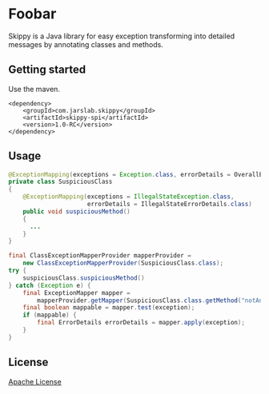 # Foobar

Skippy is a Java library for easy exception transforming into detailed messages by annotating
classes and methods.

## Getting started

Use the maven.

```
<dependency>
    <groupId>com.jarslab.skippy</groupId>
    <artifactId>skippy-spi</artifactId>
    <version>1.0-RC</version>
</dependency>
```

## Usage

```java
@ExceptionMapping(exceptions = Exception.class, errorDetails = OverallErrorDetails.class)
private class SuspiciousClass
{
    @ExceptionMapping(exceptions = IllegalStateException.class,
                      errorDetails = IllegalStateErrorDetails.class)
    public void suspiciousMethod()
    {
      ...
    }
}

final ClassExceptionMapperProvider mapperProvider =
    new ClassExceptionMapperProvider(SuspiciousClass.class);
try {
    suspiciousClass.suspiciousMethod()
} catch (Exception e) {
    final ExceptionMapper mapper =
        mapperProvider.getMapper(SuspiciousClass.class.getMethod("notAnnotatedMethod"));
    final boolean mappable = mapper.test(exception);
    if (mappable) {
        final ErrorDetails errorDetails = mapper.apply(exception);
    }
}
```

## License
[Apache License](https://www.apache.org/licenses/LICENSE-2.0.txt)